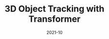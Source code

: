 ---
title: "3D Object Tracking with Transformer"
excerpt: '**Yubo Cui**, Zheng Fang, Jiayao Shan, Zuoxu Gu and Sifan Zhou'
collection: publications
permalink: /publication/lttr
date: 2021-10
venue: 'The British Machine Vision Conference (BMVC) 2021'
paperurl: '/files/LTTR.pdf'
link: 'https://www.bmvc2021-virtualconference.com/conference/papers/paper_1445.html'
github: 'https://github.com/3bobo/lttr'
citation: 'Cui Y, Fang Z, Shan J, et al. 3d object tracking with transformer[J]. arXiv preprint arXiv:2110.14921, 2021.'
---